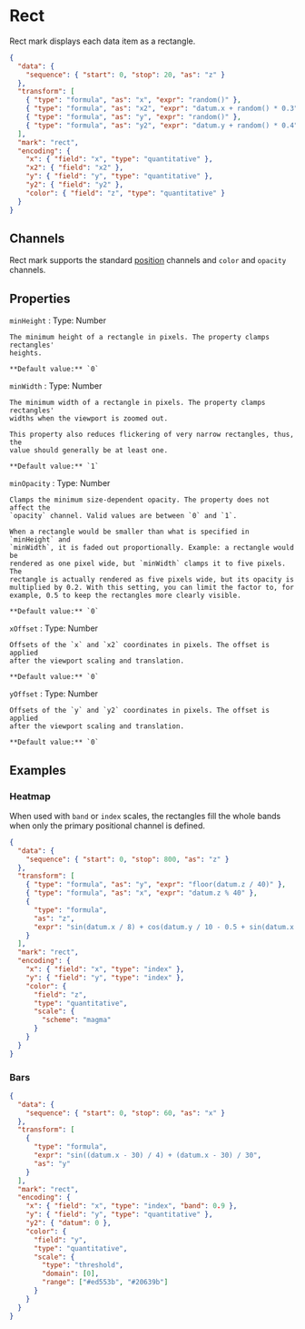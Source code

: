 # Rect

Rect mark displays each data item as a rectangle.

<div><genome-spy-doc-embed>

```json
{
  "data": {
    "sequence": { "start": 0, "stop": 20, "as": "z" }
  },
  "transform": [
    { "type": "formula", "as": "x", "expr": "random()" },
    { "type": "formula", "as": "x2", "expr": "datum.x + random() * 0.3" },
    { "type": "formula", "as": "y", "expr": "random()" },
    { "type": "formula", "as": "y2", "expr": "datum.y + random() * 0.4" }
  ],
  "mark": "rect",
  "encoding": {
    "x": { "field": "x", "type": "quantitative" },
    "x2": { "field": "x2" },
    "y": { "field": "y", "type": "quantitative" },
    "y2": { "field": "y2" },
    "color": { "field": "z", "type": "quantitative" }
  }
}
```

</genome-spy-doc-embed></div>

## Channels

Rect mark supports the standard [position](../encoding/index.md) channels and
`color` and `opacity` channels.

## Properties

`minHeight`
: Type: Number

    The minimum height of a rectangle in pixels. The property clamps rectangles'
    heights.

    **Default value:** `0`

`minWidth`
: Type: Number

    The minimum width of a rectangle in pixels. The property clamps rectangles'
    widths when the viewport is zoomed out.

    This property also reduces flickering of very narrow rectangles, thus, the
    value should generally be at least one.

    **Default value:** `1`

`minOpacity`
: Type: Number

    Clamps the minimum size-dependent opacity. The property does not affect the
    `opacity` channel. Valid values are between `0` and `1`.

    When a rectangle would be smaller than what is specified in `minHeight` and
    `minWidth`, it is faded out proportionally. Example: a rectangle would be
    rendered as one pixel wide, but `minWidth` clamps it to five pixels. The
    rectangle is actually rendered as five pixels wide, but its opacity is
    multiplied by 0.2. With this setting, you can limit the factor to, for
    example, 0.5 to keep the rectangles more clearly visible.

    **Default value:** `0`

`xOffset`
: Type: Number

    Offsets of the `x` and `x2` coordinates in pixels. The offset is applied
    after the viewport scaling and translation.

    **Default value:** `0`

`yOffset`
: Type: Number

    Offsets of the `y` and `y2` coordinates in pixels. The offset is applied
    after the viewport scaling and translation.

    **Default value:** `0`

## Examples

### Heatmap

When used with `band` or `index` scales, the rectangles fill the whole bands
when only the primary positional channel is defined.

<div><genome-spy-doc-embed>

```json
{
  "data": {
    "sequence": { "start": 0, "stop": 800, "as": "z" }
  },
  "transform": [
    { "type": "formula", "as": "y", "expr": "floor(datum.z / 40)" },
    { "type": "formula", "as": "x", "expr": "datum.z % 40" },
    {
      "type": "formula",
      "as": "z",
      "expr": "sin(datum.x / 8) + cos(datum.y / 10 - 0.5 + sin(datum.x / 20) * 2)"
    }
  ],
  "mark": "rect",
  "encoding": {
    "x": { "field": "x", "type": "index" },
    "y": { "field": "y", "type": "index" },
    "color": {
      "field": "z",
      "type": "quantitative",
      "scale": {
        "scheme": "magma"
      }
    }
  }
}
```

</genome-spy-doc-embed></div>

### Bars

<div><genome-spy-doc-embed>

```json
{
  "data": {
    "sequence": { "start": 0, "stop": 60, "as": "x" }
  },
  "transform": [
    {
      "type": "formula",
      "expr": "sin((datum.x - 30) / 4) + (datum.x - 30) / 30",
      "as": "y"
    }
  ],
  "mark": "rect",
  "encoding": {
    "x": { "field": "x", "type": "index", "band": 0.9 },
    "y": { "field": "y", "type": "quantitative" },
    "y2": { "datum": 0 },
    "color": {
      "field": "y",
      "type": "quantitative",
      "scale": {
        "type": "threshold",
        "domain": [0],
        "range": ["#ed553b", "#20639b"]
      }
    }
  }
}
```

</genome-spy-doc-embed></div>
